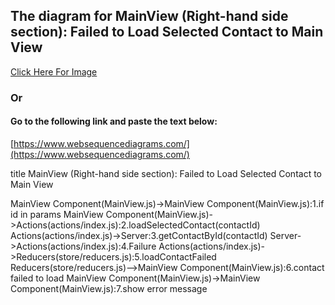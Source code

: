 ## The diagram for MainView (Right-hand side section): Failed to Load Selected Contact to Main View

[Click Here For Image](https://www.websequencediagrams.com/cgi-bin/cdraw?lz=dGl0bGUgTWFpblZpZXcgKFJpZ2h0LWhhbmQgc2lkZSBzZWN0aW9uKTogRmFpbGVkIHRvIExvYWQgU2VsZWN0ZWQgQ29udGFjdCB0bwBCBSBWaWV3CgoASQlDb21wb25lbnQoAF0ILmpzKS0-AAIfOjEuaWYgaWQgaW4gcGFyYW1zADEiQQCBJgVzKGEAAgYvaW5kZXgASAUyLmxvYWQAgSsIAIErByhjAIE0BklkKQoAIhktPlNlcnZlcjozLmdldACBZQdCeUlkADIMAB0GAGUcNC5GYWlsdXJlAE4cUmVkdWNlcnMoc3RvcmUvcgAIBwCCCgU1AIE9BQCCZQcAgwUGCgAVGy0Agj8iNi4AgXkHIGYAg1EJbG9hZACCeUI3LnNob3cgZXJyb3IgbWVzc2FnZQo&s=default)

### Or

#### Go to the following link and paste the text below:
[https://www.websequencediagrams.com/](https://www.websequencediagrams.com/)

title MainView (Right-hand side section): Failed to Load Selected Contact to Main View

MainView Component(MainView.js)->MainView Component(MainView.js):1.if id in params
MainView Component(MainView.js)->Actions(actions/index.js):2.loadSelectedContact(contactId)
Actions(actions/index.js)->Server:3.getContactById(contactId)
Server->Actions(actions/index.js):4.Failure
Actions(actions/index.js)->Reducers(store/reducers.js):5.loadContactFailed
Reducers(store/reducers.js)-->MainView Component(MainView.js):6.contact failed to load
MainView Component(MainView.js)->MainView Component(MainView.js):7.show error message
